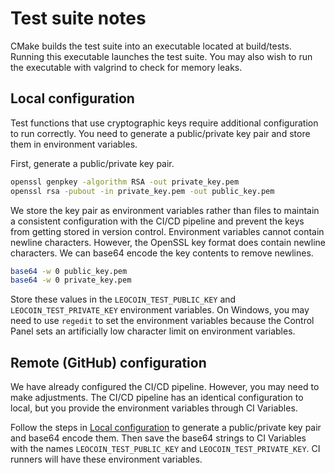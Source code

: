 # Test suite notes

CMake builds the test suite into an executable located at build/tests.
Running this executable launches the test suite.
You may also wish to run the executable with valgrind to check for memory leaks.

## Local configuration

Test functions that use cryptographic keys require additional configuration to run correctly.
You need to generate a public/private key pair and store them in environment variables.

First, generate a public/private key pair.

```sh
openssl genpkey -algorithm RSA -out private_key.pem
openssl rsa -pubout -in private_key.pem -out public_key.pem
```

We store the key pair as environment variables rather than files to maintain a consistent configuration with the CI/CD pipeline and prevent the keys from getting stored in version control.
Environment variables cannot contain newline characters.
However, the OpenSSL key format does contain newline characters.
We can base64 encode the key contents to remove newlines.

```sh
base64 -w 0 public_key.pem
base64 -w 0 private_key.pem
```

Store these values in the `LEOCOIN_TEST_PUBLIC_KEY` and `LEOCOIN_TEST_PRIVATE_KEY` environment variables.
On Windows, you may need to use `regedit` to set the environment variables because the Control Panel sets an artificially low character limit on environment variables.

## Remote (GitHub) configuration

We have already configured the CI/CD pipeline.
However, you may need to make adjustments.
The CI/CD pipeline has an identical configuration to local, but you provide the environment variables through CI Variables.

Follow the steps in [Local configuration](#local-configuration) to generate a public/private key pair and base64 encode them.
Then save the base64 strings to CI Variables with the names `LEOCOIN_TEST_PUBLIC_KEY` and `LEOCOIN_TEST_PRIVATE_KEY`.
CI runners will have these environment variables.
